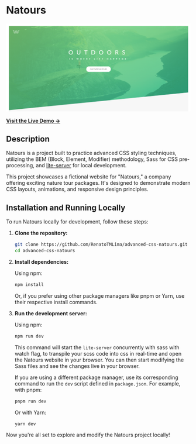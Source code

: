 # Natours

[![Natours Website Banner](https://github.com/RenatoTMLima/advanced-css-natours/blob/gh-pages/img/banner.png)](https://renatotmlima.github.io/advanced-css-natours/)

[**Visit the Live Demo &rarr;**](https://renatotmlima.github.io/advanced-css-natours/)

## Description

Natours is a project built to practice advanced CSS styling techniques, utilizing the BEM (Block, Element, Modifier) methodology, Sass for CSS pre-processing, and [lite-server](https://www.npmjs.com/package/lite-server) for local development.

This project showcases a fictional website for "Natours," a company offering exciting nature tour packages. It's designed to demonstrate modern CSS layouts, animations, and responsive design principles.

## Installation and Running Locally

To run Natours locally for development, follow these steps:

1.  **Clone the repository:**

    ```bash
    git clone https://github.com/RenatoTMLima/advanced-css-natours.git
    cd advanced-css-natours
    ```

2.  **Install dependencies:**

    Using npm:

    ```bash
    npm install
    ```

    Or, if you prefer using other package managers like pnpm or Yarn, use their respective install commands.

3.  **Run the development server:**

    Using npm:

    ```bash
    npm run dev
    ```

    This command will start the `lite-server` concurrently with sass with watch flag, to transpile your scss code into css in real-time and open the Natours website in your browser. You can then start modifying the Sass files and see the changes live in your browser.

    If you are using a different package manager, use its corresponding command to run the `dev` script defined in `package.json`. For example, with pnpm:

    ```bash
    pnpm run dev
    ```

    Or with Yarn:

    ```bash
    yarn dev
    ```

Now you're all set to explore and modify the Natours project locally!
